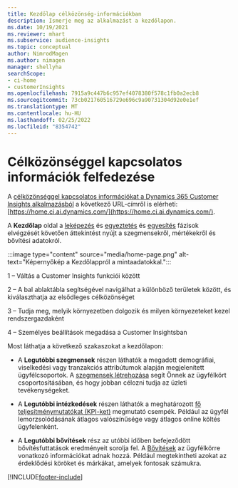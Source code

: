 ```yaml
---
title: Kezdőlap célközönség-információkban
description: Ismerje meg az alkalmazást a kezdőlapon.
ms.date: 10/19/2021
ms.reviewer: mhart
ms.subservice: audience-insights
ms.topic: conceptual
author: NimrodMagen
ms.author: nimagen
manager: shellyha
searchScope:
- ci-home
- customerInsights
ms.openlocfilehash: 7915a9c447b6c957ef4078380f578c1fb0a2ecb8
ms.sourcegitcommit: 73cb021760516729e696c9a90731304d92e0e1ef
ms.translationtype: MT
ms.contentlocale: hu-HU
ms.lasthandoff: 02/25/2022
ms.locfileid: "8354742"
---
```

# <a name="explore-audience-insights"></a>Célközönséggel kapcsolatos információk felfedezése

A [célközönséggel kapcsolatos információkat a Dynamics 365 Customer Insights alkalmazásból](https://home.ci.ai.dynamics.com/) a következő URL-címről is elérheti: [https://home.ci.ai.dynamics.com/](https://home.ci.ai.dynamics.com/).

A **Kezdőlap** oldal a [leképezés](map-entities.md) és [egyeztetés](match-entities.md) és [egyesítés](merge-entities.md) fázisok elvégzését követően áttekintést nyújt a szegmensekről, mértékekről és bővítési adatokról.

:::image type="content" source="media/home-page.png" alt-text="Képernyőkép a Kezdőlappról a mintaadatokkal.":::

1 – Váltás a Customer Insights funkciói között 

2 – A bal ablaktábla segítségével navigálhat a különböző területek között, és kiválaszthatja az elsődleges célközönséget

3 – Tudja meg, melyik környezetben dolgozik és milyen környezeteket kezel rendszergazdaként

4 – Személyes beállítások megadása a Customer Insightsban

Most láthatja a következő szakaszokat a kezdőlapon:

- A **Legutóbbi szegmensek** részen láthatók a megadott demográfiai, viselkedési vagy tranzakciós attribútumok alapján megjelenített ügyfélcsoportok. A [szegmensek létrehozása](segments.md) segít Önnek az ügyfélkört csoportosításában, és hogy jobban célozni tudja az üzleti tevékenységeket.

- A **Legutóbbi intézkedések** részen láthatók a meghatározott [fő teljesítménymutatókat (KPI-ket)](measures.md) megmutató csempék. Például az ügyfél lemorzsolódásának átlagos valószínűsége vagy átlagos online költés ügyfelenként.

- A **Legutóbbi bővítések** rész az utóbbi időben befejeződött bővítésfuttatások eredményeit sorolja fel. A [Bővítések](enrichment-hub.md) az ügyfélkörre vonatkozó információkat adnak hozzá. Például megtekintheti azokat az érdeklődési köröket és márkákat, amelyek fontosak számukra.


[!INCLUDE[footer-include](../includes/footer-banner.md)]
